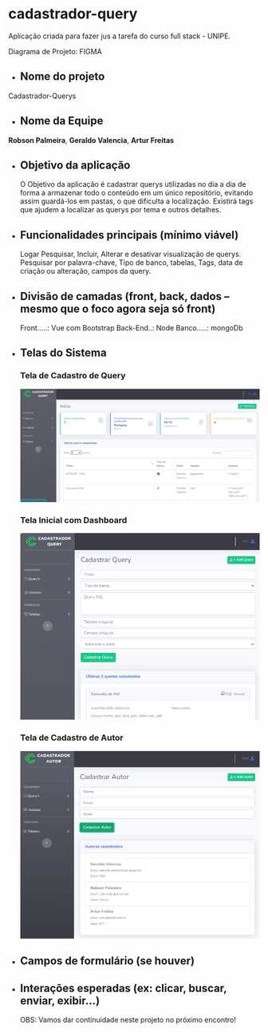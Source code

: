 # cadastrador-query
 Aplicação criada para fazer jus a tarefa do curso full stack - UNIPE.

 Diagrama de Projeto: FIGMA

- ## **Nome do projeto**
 Cadastrador-Querys

- ## **Nome da Equipe**
 **Robson Palmeira**, 
 **Geraldo Valencia**, 
 **Artur Freitas**
 
- ## **Objetivo da aplicação**
  O Objetivo da aplicação é cadastrar querys utilizadas no dia a dia de forma a armazenar todo o conteúdo em um único repositório, evitando assim guardá-los em pastas, o que dificulta a localização. Existirá tags que ajudem a localizar as querys por tema e outros detalhes.

- ## **Funcionalidades principais (mínimo viável)**
  Logar
  Pesquisar, Incluir, Alterar e desativar visualização de querys.
  Pesquisar por palavra-chave, Tipo de banco, tabelas, Tags, data de  criação ou alteração, campos da query.

- ## **Divisão de camadas (front, back, dados – mesmo que o foco agora seja só front)**
  Front.....: Vue com Bootstrap
  Back-End..: Node
  Banco.....: mongoDb 
 
- ## Telas do Sistema

  ### Tela de Cadastro de Query
  ![Tela Cadastro de Query](frontend-node/public/img/screen/scr01.png)

  ### Tela Inicial com Dashboard
  ![Tela Inicial](frontend-node/public/img/screen/scr02.png)

  ### Tela de Cadastro de Autor
  ![Tela Cadastro de Autor](frontend-node/public/img/screen/scr03.png)

- ## **Campos de formulário (se houver)**
- ## **Interações esperadas (ex: clicar, buscar, enviar, exibir...)**

  OBS: Vamos dar continuidade neste projeto no próximo encontro!
